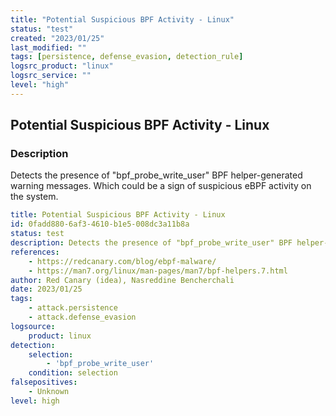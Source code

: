 ```yaml
---
title: "Potential Suspicious BPF Activity - Linux"
status: "test"
created: "2023/01/25"
last_modified: ""
tags: [persistence, defense_evasion, detection_rule]
logsrc_product: "linux"
logsrc_service: ""
level: "high"
---
```


## Potential Suspicious BPF Activity - Linux

### Description

Detects the presence of "bpf_probe_write_user" BPF helper-generated warning messages. Which could be a sign of suspicious eBPF activity on the system.

```yml
title: Potential Suspicious BPF Activity - Linux
id: 0fadd880-6af3-4610-b1e5-008dc3a11b8a
status: test
description: Detects the presence of "bpf_probe_write_user" BPF helper-generated warning messages. Which could be a sign of suspicious eBPF activity on the system.
references:
    - https://redcanary.com/blog/ebpf-malware/
    - https://man7.org/linux/man-pages/man7/bpf-helpers.7.html
author: Red Canary (idea), Nasreddine Bencherchali
date: 2023/01/25
tags:
    - attack.persistence
    - attack.defense_evasion
logsource:
    product: linux
detection:
    selection:
        - 'bpf_probe_write_user'
    condition: selection
falsepositives:
    - Unknown
level: high

```
